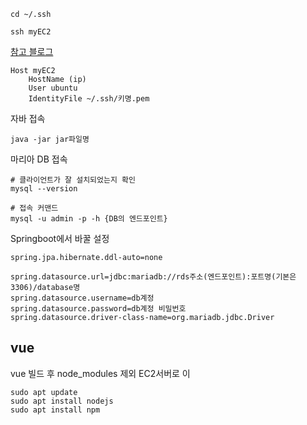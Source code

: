 ```
cd ~/.ssh

ssh myEC2
```

[참고 블로그](https://velog.io/@leesomyoung/%ED%8C%8C%EC%9B%8C%EC%89%98%EB%A1%9C-EC2%EC%97%90-ssh%EB%A1%9C-%EC%A0%91%EC%86%8D%ED%95%98%EA%B8%B0)

```
Host myEC2
	HostName (ip)
	User ubuntu
	IdentityFile ~/.ssh/키명.pem
```



자바 접속

```
java -jar jar파일명
```



마리아 DB 접속

```
# 클라이언트가 잘 설치되었는지 확인
mysql --version 
 
# 접속 커맨드 
mysql -u admin -p -h {DB의 엔드포인트}
```



Springboot에서 바꿀 설정

```
spring.jpa.hibernate.ddl-auto=none

spring.datasource.url=jdbc:mariadb://rds주소(엔드포인트):포트명(기본은 3306)/database명
spring.datasource.username=db계정
spring.datasource.password=db계정 비밀번호
spring.datasource.driver-class-name=org.mariadb.jdbc.Driver
```



## vue

 vue 빌드 후 node_modules 제외 EC2서버로 이

```
sudo apt update
sudo apt install nodejs
sudo apt install npm
```




